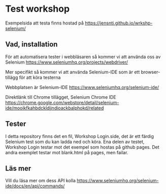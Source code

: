 # Test workshop

Exempelsida att testa finns hostad på 
https://jensnti.github.io/wrkshp-selenium/

## Vad, installation

För att automatisera tester i webbläsaren så kommer vi att använda oss av Selenium
https://www.seleniumhq.org/projects/webdriver/

Mer specifikt så kommer vi att använda Selenium-IDE som är ett browser-tillägg för att köra testerna

Webbplatsen är Selenium-IDE
https://www.seleniumhq.org/selenium-ide/

Direktlänk till Chrome tillägget, Selenium Chrome IDE
https://chrome.google.com/webstore/detail/selenium-ide/mooikfkahbdckldjjndioackbalphokd/related

## Tester

I detta repository finns det en fil, Workshop Login.side, det är ett färdig Selenium test som du kan ladda ned och köra.
Ena delen av testet, Workshop Login testar mot det exempel som hostas på github pages.
Det andra exemplet testar mot blank.html på pages, men failar.

## Läs mer

Vill du läsa mer om dess API kolla
https://www.seleniumhq.org/selenium-ide/docs/en/api/commands/
